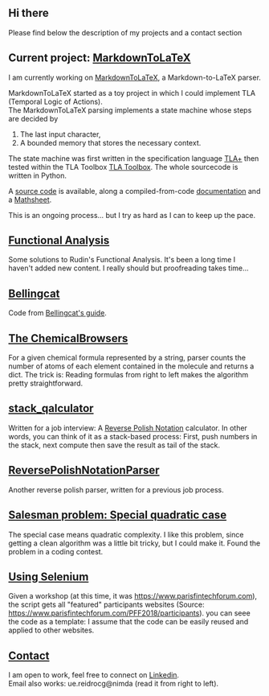 ## Hi there

Please find below the description of my projects and a contact section
## Current project: [MarkdownToLaTeX](https://pypi.org/project/MarkdownToLaTeX) 
I am currently working on 
[MarkdownToLaTeX](https://pypi.org/project/MarkdownToLaTeX), a Markdown-to-LaTeX parser.  

MarkdownToLaTeX started as a toy project in which I could implement TLA (Temporal Logic of Actions).  
The MarkdownToLaTeX parsing implements a state machine whose steps are decided by
1. The last input character,
2. A bounded memory that stores the necessary context.

The state machine was first written in the specification language [TLA+](https://github.com/tlaplus) then tested 
within the TLA Toolbox [TLA Toolbox](https://github.com/tlaplus). The whole sourcecode is written in Python.  

A [source code](https://github.com/gitcordier/MarkdownToLaTeX) is available, 
along a compiled-from-code [documentation](https://markdowntolatex.readthedocs.io) and a
[Mathsheet](https://github.com/gitcordier/MarkdownToLaTeX/blob/main/MarkdownToLaTeX_Mathsheet.pdf).  

This is an ongoing process… but I try as hard as I can to keep up the pace.
## [Functional Analysis](https://github.com/gitcordier/FunctionalAnalysis)
Some solutions to Rudin's Functional Analysis. 
It's been a long time I haven't added new content. I really should but proofreading takes time…
## [Bellingcat](https://github.com/gitcordier/bellingcat)
Code from [Bellingcat's guide](https://www.bellingcat.com/category/resources/how-tos).
## [The ChemicalBrowsers](https://github.com/gitcordier/TheChemicalBrowsers)
For a given chemical formula represented by a string, parser counts the number of atoms of each element contained in the molecule and returns a dict. The trick is: Reading formulas from right to left makes the algorithm pretty straightforward.
## [stack_qalculator](https://github.com/gitcordier/stack_qalculator)
Written for a job interview: A
[Reverse Polish Notation](https://en.wikipedia.org/wiki/Reverse_Polish_notation) calculator. 
In other words, you can think of it as a stack-based process: First, push numbers in the stack, next compute then save the result as tail of the stack. 
##  [ReversePolishNotationParser](https://github.com/gitcordier/ReversePolishNotationParser)
Another reverse polish parser, written for a previous job process. 
## [Salesman problem: Special quadratic case](https://github.com/gitcordier/minimal_length_of_graph_traversal)
The special case means quadratic complexity. I like this problem, since getting a clean algorithm was a little bit tricky, but I could make it. Found the problem in a coding contest.
## [Using Selenium](https://github.com/gitcordier/selenium)
Given a workshop (at this time, it was https://www.parisfintechforum.com), the script gets all "featured" participants websites (Source: https://www.parisfintechforum.com/PFF2018/participants).
you can seee the code as a template: I assume that the code can be easily reused and applied to other websites.
## [Contact](https://www.linkedin.com/in/gabriel-cordier-58097494)
I am open to work, feel free to connect on [Linkedin](https://www.linkedin.com/in/gabriel-cordier-58097494).  
Email also works: ue.reidrocg@nimda (read it from right to left).



